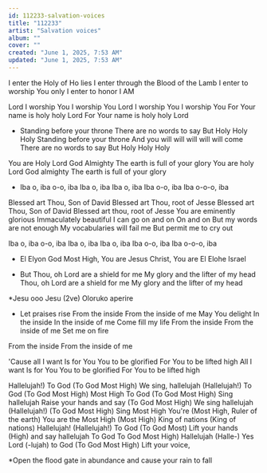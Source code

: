 ```yaml
---
id: 112233-salvation-voices
title: "112233"
artist: "Salvation voices"
album: ""
cover: ""
created: "June 1, 2025, 7:53 AM"
updated: "June 1, 2025, 7:53 AM"
---
```


I enter the Holy of Ho
lies
I enter through the Blood of the Lamb
I enter to worship You only
I enter to honor I AM

Lord I worship You
I worship You
Lord I worship You
I worship You
For Your name is holy holy Lord
For Your name is holy holy Lord

* Standing before your throne
There are no words to say
But Holy Holy Holy
Standing before your throne
And you will will will will will come There are no words to say
But Holy Holy Holy

You are Holy
Lord God Almighty
The earth is full of your
 glory
You are holy
Lord God almighty
The earth is full of your glory

* Iba o, iba o-o, iba
Iba o, iba
Iba o, iba
Iba o-o, iba
Iba o-o-o, iba

Blessed art Thou, Son of David
Blessed art Thou, root of Jesse
Blessed art Thou, Son of David
Blessed art thou, root of Jesse
You are eminently glorious
Immaculately beautiful
I can go on and on
On and on
But my words are not enough
My vocabularies will fail me
But permit me to cry out

Iba o, iba o-o, iba
Iba o, iba
Iba o, iba
Iba o-o, iba
Iba o-o-o, iba

* El Elyon
God Most High,
You are Jesus Christ,
You are El Elohe Israel

* But Thou, oh Lord are a shield for me
My glory and the lifter of my head
Thou, oh Lord are a shield for me
My glory and the lifter of my head


*Jesu ooo Jesu (2ve)
Oloruko aperire

* Let praises rise
From the inside
From the inside of me
May You delight
In the inside
In the inside of me
Come fill my life
From the inside
From the inside of me
Set me on fire

From the inside
From the inside of me

'Cause all I want
Is for You
You to be glorified
For You to be lifted high
All I want
Is for You
You to be glorified
For You to be lifted high

Hallelujah!) To God
(To God Most High) We sing, hallelujah
(Hallelujah!) To God
(To God Most High) Most High
To God
(To God Most High) Sing hallelujah
Raise your hands and say
(To God Most High) We sing hallelujah
(Hallelujah!)
(To God Most High) Sing Most High
You're
(Most High, Ruler of the earth) You are the Most High
(Most High) King of nations
(King of nations) Hallelujah!
(Hallelujah!) To God
(To God Most) Lift your hands (High) and say hallelujah
To God
To God Most High) Hallelujah
(Halle-) Yes Lord (-lujah) to God
(To God Most High) Lift your voice,

*Open the flood gate in abundance  and cause your rain to fall